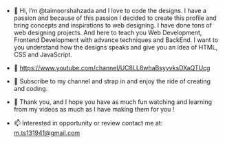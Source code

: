 - 👋 Hi, I’m @taimoorshahzada and I love to code the designs. I have a passion and because of this passion I decided to create this profile and bring concepts
and inspirations to web designing. 
I have done tons of web designing projects. And here to teach you Web Development, Frontend Development with advance techniques and BackEnd.
I want to you understand how the designs speaks and give you an idea of HTML, CSS and JavaScript.

- 🌱 https://www.youtube.com/channel/UC8LL8whaBsyyvksDXaQTUcg

 - 👀 Subscribe to my channel and strap in and enjoy the ride of creating and coding.
 
- 💞️ Thank you, and I hope you have as much fun watching and learning from my videos as much as I have making them for you !

- 📫 Interested in opportunity or review contact me at: m.ts131941@gmail.com
